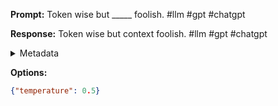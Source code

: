 **Prompt:**
Token wise but _____ foolish. #llm #gpt #chatgpt

**Response:**
Token wise but context foolish. #llm #gpt #chatgpt

<details><summary>Metadata</summary>

- Duration: 1034 ms
- Datetime: 2023-09-02T22:20:24.548088
- Model: gpt-3.5-turbo-0613

</details>

**Options:**
```json
{"temperature": 0.5}
```

